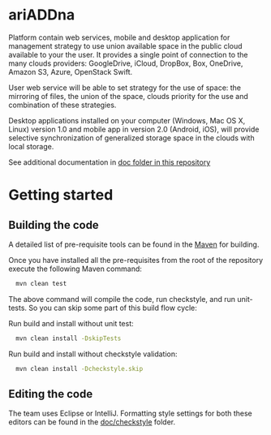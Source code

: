# ariADDna

Platform contain web services, mobile and desktop application for management strategy to use union available space in the public cloud available to your the user. It provides a single point of connection to the many clouds providers: GoogleDrive, iCloud, DropBox, Box, OneDrive, Amazon S3, Azure, OpenStack Swift.

User web service will be able to set strategy for the use of space: the mirroring of files, the union of the space, clouds priority for the use and combination of these strategies.

Desktop applications installed on your computer (Windows, Mac OS X, Linux) version 1.0 and mobile app in version 2.0 (Android, iOS), will provide selective synchronization of generalized storage space in the clouds with local storage.

See additional documentation in [doc folder in this repository](https://github.com/StnetixDevTeam/ariADDna/tree/master/doc)

# Getting started

## Building the code

A detailed list of pre-requisite tools can be found in the
[Maven](https://maven.apache.org/) for building.

Once you have installed all the pre-requisites from the root of the repository execute the following
Maven command:

~~~bash
  mvn clean test
~~~

The above command will compile the code, run checkstyle, and run unit-tests.
So you can skip some part of this build flow cycle:

Run build and install without unit test:

~~~bash
  mvn clean install -DskipTests
~~~

Run build and install without checkstyle validation:

~~~bash
  mvn clean install -Dcheckstyle.skip
~~~


## Editing the code

The team uses Eclipse or IntelliJ. Formatting style settings for both these editors can be found in
the [doc/checkstyle](https://github.com/StnetixDevTeam/ariADDna/tree/master/doc) folder.
